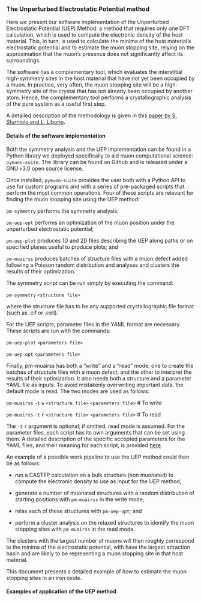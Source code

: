 ### The Unperturbed Electrostatic Potential method

Here we present our software implementation of the Unperturbed Electrostatic Potential (UEP) Method: a method that requires only one DFT calculation, which is used to compute the electronic density of the host material. This, in turn, is used to calculate the minima of the host material’s electrostatic potential and to estimate the muon stopping site, relying on the approximation that the muon’s presence does not significantly affect its surroundings. 

The software has a complementary tool, which evaluates the interstitial high-symmetry sites in the host material that have not yet been occupied by a muon. In practice, very often, the muon stopping site will be a high-symmetry site of the crystal that has not already been occupied by another atom. Hence, the complementary tool performs a crystallographic analysis of the pure system as a useful first step. 

A detailed description of the methodology is given in this [paper by S. Sturniolo and L. Liborio](https://aip.scitation.org/doi/10.1063/5.0012381). 

#### Details of the software implementation

Both the symmetry analysis and the UEP implementation can be found in a Python library we deployed specifically to aid muon computational science: `pymuon-suite`. The library can be found on Github and is released under a GNU v3.0 open source license. 

Once installed, `pymuon-suite` provides the user both with a Python API to use for custom programs and with a series of pre-packaged scripts that perform the most common operations. Four of these scripts are relevant for finding the muon stopping site using the UEP method:
	
`pm-symmetry` performs the symmetry analysis;
	
`pm-uep-opt` performs an optimization of the muon position under the unperturbed electrostatic potential;
 	
`pm-uep-plot` produces 1D and 2D files describing the UEP along paths or on specified planes useful to produce plots; and
	
`pm-muairss` produces batches of structure files with a muon defect added following a Poisson random distribution and analyses and clusters the results of their optimization.

The symmetry script can be run simply by executing the command:

`pm-symmetry` `<structure file>`

where the structure file has to be any supported crystallographic file format (such as .cif or .cell).  

For the UEP scripts, parameter files in the YAML format are necessary. These scripts are run with the commands: 

`pm-uep-plot` `<parameters file>` 

`pm-uep-opt` `<parameters file>`
	
Finally, pm-muairss has both a “write” and a “read” mode: one to create the batches of structure files with a muon defect, and the other to interpret the results of their optimization. It also needs both a structure and a parameter YAML file as inputs. To avoid mistakenly overwriting important data, the default mode is read. The two modes are used as follows:

`pm-muairss` `-t` `w` `<structure file>` `<parameters file>` # To write 

`pm-muairss` `-t` `r` `<structure file>` `<parameters file>` # To read

The `-t` `r` argument is optional; if omitted, read mode is assumed. For the parameter files, each script has its own arguments that can be set using them. A detailed description of the specific accepted parameters for the YAML files, and their meaning for each script, is provided [here](YAMLparameters).

An example of a possible work pipeline to use the UEP method could then be as follows:

* run a CASTEP calculation on a bulk structure (non muonated) to compute the electronic density to use as input for the UEP method;

* generate a number of muonated structures with a random distribution of starting positions with `pm-muairss` in the write mode;

* relax each of these structures with `pm-uep-opt`; and

* perform a cluster analysis on the relaxed structures to identify the muon stopping sites with `pm-muairss` in the read
mode.

The clusters with the largest number of muons will then roughly correspond to the minima of the electrostatic potential, 
with have the largest attraction basin and are likely to be representing a muon stopping site in that host material.

This document presents a detailed example of how to estimate the muon stopping sites in an iron oxide. 

#### Examples of application of the UEP method





